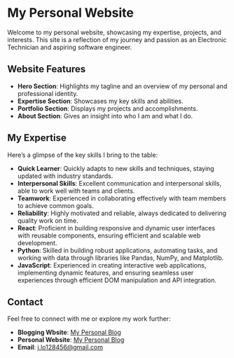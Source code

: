 # My Personal Website

Welcome to my personal website, showcasing my expertise, projects, and interests. This site is a reflection of my journey and passion as an Electronic Technician and aspiring software engineer.

## Website Features

- **Hero Section**: Highlights my tagline and an overview of my personal and professional identity.
- **Expertise Section**: Showcases my key skills and abilities.
- **Portfolio Section**: Displays my projects and accomplishments.
- **About Section**: Gives an insight into who I am and what I do.

## My Expertise

Here’s a glimpse of the key skills I bring to the table:

- **Quick Learner**: Quickly adapts to new skills and techniques, staying updated with industry standards.
- **Interpersonal Skills**: Excellent communication and interpersonal skills, able to work well with teams and clients.
- **Teamwork**: Experienced in collaborating effectively with team members to achieve common goals.
- **Reliability**: Highly motivated and reliable, always dedicated to delivering quality work on time.
- **React**: Proficient in building responsive and dynamic user interfaces with reusable components, ensuring efficient and scalable web development.
- **Python**: Skilled in building robust applications, automating tasks, and working with data through libraries like Pandas, NumPy, and Matplotlib.
- **JavaScript**: Experienced in creating interactive web applications, implementing dynamic features, and ensuring seamless user experiences through efficient DOM manipulation and API integration.

## Contact

Feel free to connect with me or explore my work further:

- **Blogging Wbsite**: [My Personal Blog](https://jlo128456.github.io/Personal_Blog/)
- **Personal Website**: [My Personal Blog](https://jlo128456.github.io/my-personal-website/) 
- **Email**: [j.lo128456@gmail.com](mailto:j.lo128456@gmail.com)